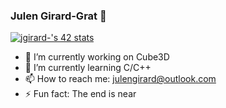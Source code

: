 ### Julen Girard-Grat 👋
[![jgirard-'s 42 stats](https://badge42.vercel.app/api/v2/cll2e9477002108ihsot94y85/stats?cursusId=21&coalitionId=105)](https://github.com/JaeSeoKim/badge42)

- 🔭 I’m currently working on Cube3D
- 🌱 I’m currently learning C/C++
- 📫 How to reach me: julengirard@outlook.com
- ⚡ Fun fact: The end is near
<!--
**Zeedwin/Zeedwin** is a ✨ _special_ ✨ repository because its `README.md` (this file) appears on your GitHub profile.

Here are some ideas to get you started:

-->
